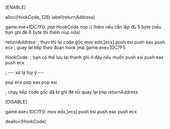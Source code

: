 [ENABLE]

alloc(HookCode, 128)
label(returnAddress)

game.exe+1DC7F0:
  jmp HookCode
  nop  // thêm nếu cần lấp đủ 5 byte (nếu bạn ghi đè 6 byte thì thêm nop nữa)

returnAddress:
  ; thực thi lại code gốc
  mov edx,[ecx]
  push esi
  push eax
  push ecx
  ; quay lại tiếp theo đoạn hook
  jmp game.exe+1DC7F5

HookCode:
  ; bạn có thể lưu lại thanh ghi ở đây nếu muốn
  push esi
  push eax
  push ecx

  ; --- xử lý tùy ý ---

  pop ecx
  pop eax
  pop esi

  ; chạy tiếp code gốc đã bị ghi đè rồi quay lại
  jmp returnAddress

[DISABLE]

game.exe+1DC7F0:
  mov edx,[ecx]
  push esi
  push eax
  push ecx

dealloc(HookCode)
